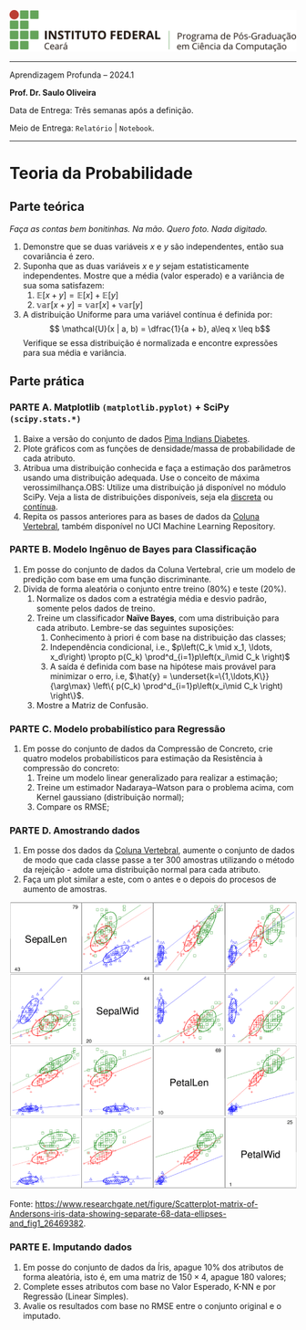 

![logo](../ppgc_logo.png)

---

Aprendizagem Profunda – 2024.1

**Prof. Dr. Saulo Oliveira**

Data de Entrega: Três semanas após a definição.

Meio de Entrega: ```Relatório``` | ```Notebook```.

---

# Teoria da Probabilidade

## Parte teórica

*Faça as contas bem bonitinhas. Na mão. Quero foto. Nada digitado.*

1. Demonstre que se duas variáveis $x$ e $y$  são independentes, então sua covariância é zero.
2. Suponha que as duas variáveis  $x$ e $y$  sejam estatisticamente independentes. Mostre que a média (valor esperado) e a variância de sua soma satisfazem:
   1. $\mathbb{E}[x + y] = \mathbb{E}[x] + \mathbb{E}[y]$
   2. $\mathbb{var}[x + y] = \mathbb{var}[x] + \mathbb{var}[y]$
3. A distribuição Uniforme para uma variável contínua é definida por:
$$ \mathcal{U}(x | a, b) = \dfrac{1}{a + b}, a\leq x \leq b$$
Verifique se essa distribuição é normalizada e encontre expressões para sua média e variância.


## Parte prática

### PARTE A. Matplotlib ```(matplotlib.pyplot)``` + SciPy ```(scipy.stats.*)``` 

1. Baixe a versão do conjunto de dados [Pima Indians Diabetes](https://archive.ics.uci.edu/ml/datasets/diabetes).
2. Plote gráficos com as funções de densidade/massa de probabilidade de cada atributo. 
3. Atribua uma distribuição conhecida e faça a estimação dos parâmetros usando uma distribuição adequada. Use o conceito de máxima verossimilhança.OBS: Utilize uma distribuição já disponível no módulo SciPy. Veja a lista de distribuições disponíveis, seja ela [discreta](https://docs.scipy.org/doc/scipy/tutorial/stats/discrete.html#discrete-distributions-in-scipy-stats) ou [contínua](https://docs.scipy.org/doc/scipy/tutorial/stats/continuous.html#continuous-distributions-in-scipy-stats).
4. Repita os passos anteriores para as bases de dados da [Coluna Vertebral](https://archive.ics.uci.edu/ml/datasets/vertebral+column), também disponível no UCI Machine Learning Repository.

### PARTE B. Modelo Ingênuo de Bayes para Classificação

1. Em posse do conjunto de dados da Coluna Vertebral, crie um modelo de predição com base em uma função discriminante.  
2. Divida de forma aleatória o conjunto entre treino (80%) e teste (20%).
   1. Normalize os dados com a estratégia média e desvio padrão, somente pelos dados de treino.
   2. Treine um classificador **Naïve Bayes**, com uma distribuição para cada atributo. Lembre-se das seguintes suposições:
      1. Conhecimento à priori é com base na distribuição das classes;
      2. Independência condicional, i.e., $p\left(C_k \mid x_1, \ldots, x_d\right) \propto p(C_k) \prod^d_{i=1}p\left(x_i\mid C_k \right)$
      3. A saída é definida com base na hipótese mais provável para minimizar o erro, i.e, $\hat{y} = \underset{k=\{1,\ldots,K\}}{\arg\max} \left\{ p(C_k) \prod^d_{i=1}p\left(x_i\mid C_k \right) \right\}$.
    3. Mostre a Matriz de Confusão.
    
### PARTE C. Modelo probabilístico para Regressão

1. Em posse do conjunto de dados da Compressão de Concreto, crie quatro modelos probabilísticos para estimação da Resistência à compressão do concreto:
   1. Treine um modelo linear generalizado para realizar a estimação;
   2. Treine um estimador Nadaraya–Watson para o problema acima, com Kernel gaussiano (distribuição normal);
   3. Compare os RMSE;

### PARTE D. Amostrando dados

1. Em posse dos dados da [Coluna Vertebral](https://archive.ics.uci.edu/ml/datasets/vertebral+column), aumente o conjunto de dados de modo que cada classe passe a ter 300 amostras utilizando o método da rejeição - adote uma distribuição normal para cada atributo.
2. Faça um plot similar a este, com o antes e o depois do procesos de aumento de amostras.

![](Scatterplot-matrix-of-Andersons-iris-data-showing-separate-68-data-ellipses-and.png) 

Fonte: https://www.researchgate.net/figure/Scatterplot-matrix-of-Andersons-iris-data-showing-separate-68-data-ellipses-and_fig1_26469382.

### PARTE E. Imputando dados

1. Em posse do conjunto de dados da Íris, apague 10% dos atributos de forma aleatória, isto é, em uma matriz de $150 \times 4$, apague 180 valores;
2. Complete esses atributos com base no Valor Esperado, K-NN e por Regressão (Linear Simples).
3. Avalie os resultados com base no RMSE entre o conjunto original e o imputado.

